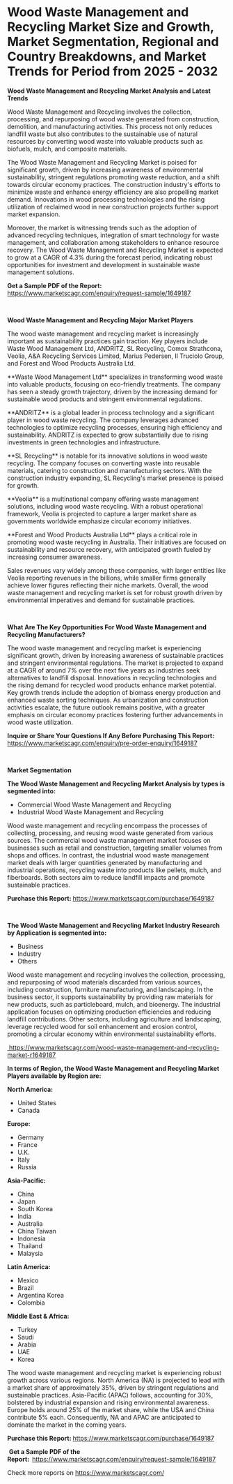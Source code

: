 <p><h1>Wood Waste Management and Recycling Market Size and Growth, Market Segmentation, Regional and Country Breakdowns, and Market Trends for Period from 2025 -  2032</h1></p><p><strong>Wood Waste Management and Recycling Market Analysis and Latest Trends</strong></p>
<p><p>Wood Waste Management and Recycling involves the collection, processing, and repurposing of wood waste generated from construction, demolition, and manufacturing activities. This process not only reduces landfill waste but also contributes to the sustainable use of natural resources by converting wood waste into valuable products such as biofuels, mulch, and composite materials.</p><p>The Wood Waste Management and Recycling Market is poised for significant growth, driven by increasing awareness of environmental sustainability, stringent regulations promoting waste reduction, and a shift towards circular economy practices. The construction industry's efforts to minimize waste and enhance energy efficiency are also propelling market demand. Innovations in wood processing technologies and the rising utilization of reclaimed wood in new construction projects further support market expansion.</p><p>Moreover, the market is witnessing trends such as the adoption of advanced recycling techniques, integration of smart technology for waste management, and collaboration among stakeholders to enhance resource recovery. The Wood Waste Management and Recycling Market is expected to grow at a CAGR of 4.3% during the forecast period, indicating robust opportunities for investment and development in sustainable waste management solutions.</p></p>
<p><strong>Get a Sample PDF of the Report:&nbsp;</strong> <a href="https://www.marketscagr.com/enquiry/request-sample/1649187?utm_campaign=2116&utm_medium=2&utm_source=Github&utm_content=ia&utm_term=26032025&utm_id=wood-waste-management-and-recycling">https://www.marketscagr.com/enquiry/request-sample/1649187</a></p>
<p>&nbsp;</p>
<p><strong>Wood Waste Management and Recycling Major Market Players</strong></p>
<p><p>The wood waste management and recycling market is increasingly important as sustainability practices gain traction. Key players include Waste Wood Management Ltd, ANDRITZ, SL Recycling, Comox Strathcona, Veolia, A&A Recycling Services Limited, Marius Pedersen, Il Truciolo Group, and Forest and Wood Products Australia Ltd.</p><p>**Waste Wood Management Ltd** specializes in transforming wood waste into valuable products, focusing on eco-friendly treatments. The company has seen a steady growth trajectory, driven by the increasing demand for sustainable wood products and stringent environmental regulations.</p><p>**ANDRITZ** is a global leader in process technology and a significant player in wood waste recycling. The company leverages advanced technologies to optimize recycling processes, ensuring high efficiency and sustainability. ANDRITZ is expected to grow substantially due to rising investments in green technologies and infrastructure.</p><p>**SL Recycling** is notable for its innovative solutions in wood waste recycling. The company focuses on converting waste into reusable materials, catering to construction and manufacturing sectors. With the construction industry expanding, SL Recycling's market presence is poised for growth.</p><p>**Veolia** is a multinational company offering waste management solutions, including wood waste recycling. With a robust operational framework, Veolia is projected to capture a larger market share as governments worldwide emphasize circular economy initiatives.</p><p>**Forest and Wood Products Australia Ltd** plays a critical role in promoting wood waste recycling in Australia. Their initiatives are focused on sustainability and resource recovery, with anticipated growth fueled by increasing consumer awareness.</p><p>Sales revenues vary widely among these companies, with larger entities like Veolia reporting revenues in the billions, while smaller firms generally achieve lower figures reflecting their niche markets. Overall, the wood waste management and recycling market is set for robust growth driven by environmental imperatives and demand for sustainable practices.</p></p>
<p>&nbsp;</p>
<p><strong>What Are The Key Opportunities For Wood Waste Management and Recycling Manufacturers?</strong></p>
<p><p>The wood waste management and recycling market is experiencing significant growth, driven by increasing awareness of sustainable practices and stringent environmental regulations. The market is projected to expand at a CAGR of around 7% over the next five years as industries seek alternatives to landfill disposal. Innovations in recycling technologies and the rising demand for recycled wood products enhance market potential. Key growth trends include the adoption of biomass energy production and enhanced waste sorting techniques. As urbanization and construction activities escalate, the future outlook remains positive, with a greater emphasis on circular economy practices fostering further advancements in wood waste utilization.</p></p>
<p><strong>Inquire or Share Your Questions If Any Before Purchasing This Report:</strong> <a href="https://www.marketscagr.com/enquiry/pre-order-enquiry/1649187?utm_campaign=2116&utm_medium=2&utm_source=Github&utm_content=ia&utm_term=26032025&utm_id=wood-waste-management-and-recycling">https://www.marketscagr.com/enquiry/pre-order-enquiry/1649187</a></p>
<p>&nbsp;</p>
<p><strong>Market Segmentation</strong></p>
<p><strong>The Wood Waste Management and Recycling Market Analysis by types is segmented into:</strong></p>
<p><ul><li>Commercial Wood Waste Management and Recycling</li><li>Industrial Wood Waste Management and Recycling</li></ul></p>
<p><p>Wood waste management and recycling encompass the processes of collecting, processing, and reusing wood waste generated from various sources. The commercial wood waste management market focuses on businesses such as retail and construction, targeting smaller volumes from shops and offices. In contrast, the industrial wood waste management market deals with larger quantities generated by manufacturing and industrial operations, recycling waste into products like pellets, mulch, and fiberboards. Both sectors aim to reduce landfill impacts and promote sustainable practices.</p></p>
<p><strong>Purchase this Report:&nbsp;</strong><a href="https://www.marketscagr.com/purchase/1649187?utm_campaign=2116&utm_medium=2&utm_source=Github&utm_content=ia&utm_term=26032025&utm_id=wood-waste-management-and-recycling">https://www.marketscagr.com/purchase/1649187</a></p>
<p>&nbsp;</p>
<p><strong>The Wood Waste Management and Recycling Market Industry Research by Application is segmented into:</strong></p>
<p><ul><li>Business</li><li>Industry</li><li>Others</li></ul></p>
<p><p>Wood waste management and recycling involves the collection, processing, and repurposing of wood materials discarded from various sources, including construction, furniture manufacturing, and landscaping. In the business sector, it supports sustainability by providing raw materials for new products, such as particleboard, mulch, and bioenergy. The industrial application focuses on optimizing production efficiencies and reducing landfill contributions. Other sectors, including agriculture and landscaping, leverage recycled wood for soil enhancement and erosion control, promoting a circular economy within environmental sustainability efforts.</p></p>
<p><a href="https://www.marketscagr.com/wood-waste-management-and-recycling-market-r1649187?utm_campaign=2116&utm_medium=2&utm_source=Github&utm_content=ia&utm_term=26032025&utm_id=wood-waste-management-and-recycling">&nbsp;https://www.marketscagr.com/wood-waste-management-and-recycling-market-r1649187</a></p>
<p><strong>In terms of Region, the Wood Waste Management and Recycling Market Players available by Region are:</strong></p>
<p>
    <p> <strong> North America: </strong>
        <ul>
            <li>United States</li>
            <li>Canada</li>
        </ul>
        </p> 
    <p> <strong> Europe: </strong>
        <ul>
            <li>Germany</li>
            <li>France</li>
            <li>U.K.</li>
            <li>Italy</li>
            <li>Russia</li>
        </ul>
        </p> 
    <p> <strong> Asia-Pacific: </strong>
        <ul>
            <li>China</li>
            <li>Japan</li>
            <li>South Korea</li>
            <li>India</li>
            <li>Australia</li>
            <li>China Taiwan</li>
            <li>Indonesia</li>
            <li>Thailand</li>
            <li>Malaysia</li>
        </ul>
        </p> 
    <p> <strong> Latin America: </strong>
        <ul>
            <li>Mexico</li>
            <li>Brazil</li>
            <li>Argentina Korea</li>
            <li>Colombia</li>
        </ul>
        </p> 
    <p> <strong> Middle East & Africa: </strong>
        <ul>
            <li>Turkey</li>
            <li>Saudi</li>
            <li>Arabia</li>
            <li>UAE</li>
            <li>Korea</li>
        </ul>
    </p>
    </p>
<p><p>The wood waste management and recycling market is experiencing robust growth across various regions. North America (NA) is projected to lead with a market share of approximately 35%, driven by stringent regulations and sustainable practices. Asia-Pacific (APAC) follows, accounting for 30%, bolstered by industrial expansion and rising environmental awareness. Europe holds around 25% of the market share, while the USA and China contribute 5% each. Consequently, NA and APAC are anticipated to dominate the market in the coming years.</p></p>
<p><strong>Purchase this Report: </strong><a href="https://www.marketscagr.com/purchase/1649187?utm_campaign=2116&utm_medium=2&utm_source=Github&utm_content=ia&utm_term=26032025&utm_id=wood-waste-management-and-recycling">https://www.marketscagr.com/purchase/1649187</a></p>
<p>&nbsp;<strong>Get a Sample PDF of the Report:&nbsp;&nbsp;</strong><a href="https://www.marketscagr.com/enquiry/request-sample/1649187?utm_campaign=2116&utm_medium=2&utm_source=Github&utm_content=ia&utm_term=26032025&utm_id=wood-waste-management-and-recycling">https://www.marketscagr.com/enquiry/request-sample/1649187</a></p>
<p><strong></strong></p>
<p>Check more reports on <a href="https://www.marketscagr.com/?utm_campaign=2116&utm_medium=2&utm_source=Github&utm_content=ia&utm_term=26032025&utm_id=wood-waste-management-and-recycling">https://www.marketscagr.com/</a></p>